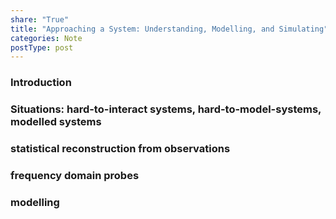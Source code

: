 ```yaml
---
share: "True"
title: "Approaching a System: Understanding, Modelling, and Simulating"
categories: Note
postType: post
---
```


### Introduction





### Situations: hard-to-interact systems, hard-to-model-systems, modelled systems

### statistical reconstruction from observations

### frequency domain probes

### modelling

